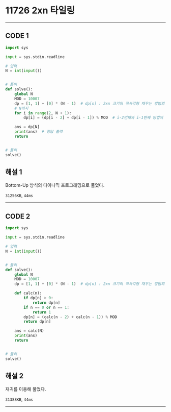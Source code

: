 # 11726 2xn 타일링

---

## CODE 1

```python
import sys

input = sys.stdin.readline

# 입력
N = int(input())


# 풀이
def solve():
    global N
    MOD = 10007
    dp = [1, 1] + [0] * (N - 1)  # dp[n] : 2xn 크기의 직사각형 채우는 방법의 수
    # N까지
    for i in range(2, N + 1):
        dp[i] = (dp[i - 2] + dp[i - 1]) % MOD  # i-2번째와 i-1번째 방법의 수를 더함

    ans = dp[N]
    print(ans)  # 정답 출력
    return


# 풀이
solve()

```

## 해설 1

Bottom-Up 방식의 다이나믹 프로그래밍으로 풀었다.

`31256KB`, `44ms`

---

## CODE 2

```python
import sys

input = sys.stdin.readline

# 입력
N = int(input())


# 풀이
def solve():
    global N
    MOD = 10007
    dp = [1, 1] + [0] * (N - 1)  # dp[n] : 2xn 크기의 직사각형 채우는 방법의 수

    def calc(n):
        if dp[n] > 0:
            return dp[n]
        if n == 0 or n == 1:
            return 1
        dp[n] = (calc(n - 2) + calc(n - 1)) % MOD
        return dp[n]

    ans = calc(N)
    print(ans)
    return


# 풀이
solve()

```

## 해설 2

재귀를 이용해 풀었다.

`31388KB`, `44ms`

---
